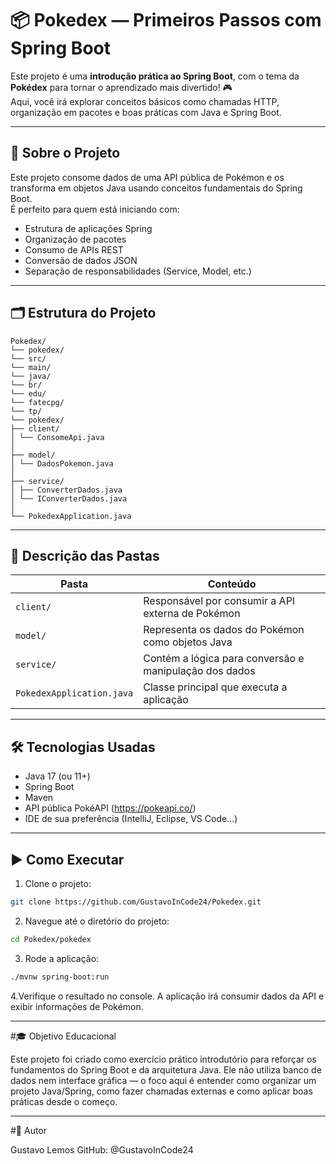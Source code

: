 # 📦 Pokedex — Primeiros Passos com Spring Boot

Este projeto é uma **introdução prática ao Spring Boot**, com o tema da **Pokédex** para tornar o aprendizado mais divertido! 🎮  
Aqui, você irá explorar conceitos básicos como chamadas HTTP, organização em pacotes e boas práticas com Java e Spring Boot.

---

## 🚀 Sobre o Projeto

Este projeto consome dados de uma API pública de Pokémon e os transforma em objetos Java usando conceitos fundamentais do Spring Boot.  
É perfeito para quem está iniciando com:

- Estrutura de aplicações Spring
- Organização de pacotes
- Consumo de APIs REST
- Conversão de dados JSON
- Separação de responsabilidades (Service, Model, etc.)

---

## 🗂️ Estrutura do Projeto

```
Pokedex/
└── pokedex/
└── src/
└── main/
└── java/
└── br/
└── edu/
└── fatecpg/
└── tp/
└── pokedex/
├── client/
│ └── ConsomeApi.java
│
├── model/
│ └── DadosPokemon.java
│
├── service/
│ ├── ConverterDados.java
│ └── IConverterDados.java
│
└── PokedexApplication.java

```

---

## 📁 Descrição das Pastas

| Pasta        | Conteúdo                                                 |
|--------------|----------------------------------------------------------|
| `client/`    | Responsável por consumir a API externa de Pokémon        |
| `model/`     | Representa os dados do Pokémon como objetos Java         |
| `service/`   | Contém a lógica para conversão e manipulação dos dados   |
| `PokedexApplication.java` | Classe principal que executa a aplicação     |

---

## 🛠️ Tecnologias Usadas

- Java 17 (ou 11+)
- Spring Boot
- Maven
- API pública PokéAPI (https://pokeapi.co/)
- IDE de sua preferência (IntelliJ, Eclipse, VS Code...)

---

## ▶️ Como Executar

1. Clone o projeto:

```bash
git clone https://github.com/GustavoInCode24/Pokedex.git
```
2. Navegue até o diretório do projeto:
```bash
cd Pokedex/pokedex
```
3. Rode a aplicação:
```bash
./mvnw spring-boot:run
```
4.Verifique o resultado no console. A aplicação irá consumir dados da API e exibir informações de Pokémon.

---
#🎓 Objetivo Educacional

Este projeto foi criado como exercício prático introdutório para reforçar os fundamentos do Spring Boot e da arquitetura Java.
Ele não utiliza banco de dados nem interface gráfica — o foco aqui é entender como organizar um projeto Java/Spring, como fazer chamadas externas e como aplicar boas práticas desde o começo.

---

#👤 Autor

Gustavo Lemos
GitHub: @GustavoInCode24

   
